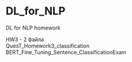 # DL_for_NLP
DL for NLP homework

HW3 - 2 файла  
QuesT_Homework3_classification  
BERT_Fine_Tuning_Sentence_ClassificationExam
